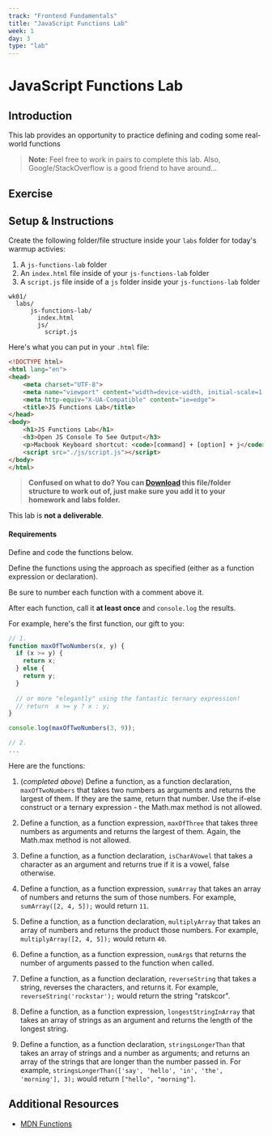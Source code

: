 ```yaml
---
track: "Frontend Fundamentals"
title: "JavaScript Functions Lab"
week: 1
day: 3
type: "lab"
---
```



# JavaScript Functions Lab

## Introduction

This lab provides an opportunity to practice defining and coding some real-world functions

> **Note:** Feel free to work in pairs to complete this lab. Also, Google/StackOverflow is a good friend to have around...

## Exercise

## Setup & Instructions

Create the following folder/file structure inside your `labs` folder for today's warmup activies:

1. A `js-functions-lab` folder
2. An `index.html` file inside of your `js-functions-lab` folder
3. A `script.js` file inside of a `js` folder inside your `js-functions-lab` folder

```
wk01/
  labs/
      js-functions-lab/
        index.html
        js/
          script.js

``` 
Here's what you can put in your `.html` file:

```html
<!DOCTYPE html>
<html lang="en">
<head>
    <meta charset="UTF-8">
    <meta name="viewport" content="width=device-width, initial-scale=1.0">
    <meta http-equiv="X-UA-Compatible" content="ie=edge">
    <title>JS Functions Lab</title>
</head>
<body>
    <h1>JS Functions Lab</h1>
    <h3>Open JS Console To See Output</h3>
    <p>Macbook Keyboard shortcut: <code>[command] + [option] + j</code></p>
    <script src="./js/script.js"></script>
</body>
</html>
```
> **Confused on what to do? You can <a href="./js-functions-lab.zip" download>Download</a> this file/folder structure to work out of, just make sure you add it to your homework and labs folder.**

This lab is **not a deliverable**.

#### Requirements

Define and code the functions below.

Define the functions using the approach as specified (either as a function expression or declaration).

Be sure to number each function with a comment above it.

After each function, call it **at least once** and `console.log` the results.

For example, here's the first function, our gift to you:

```js
// 1.
function maxOfTwoNumbers(x, y) {
  if (x >= y) {
    return x;
  } else {
    return y;
  }
  
  // or more "elegantly" using the fantastic ternary expression!
  // return  x >= y ? x : y;
}

console.log(maxOfTwoNumbers(3, 9));

// 2.
...
```

Here are the functions:

1. (_completed above_) Define a function, as a function declaration, `maxOfTwoNumbers` that takes two numbers as arguments and returns the largest of them. If they are the same, return that number. Use the if-else construct or a ternary expression -  the Math.max method is not allowed.

2. Define a function, as a function expression, `maxOfThree` that takes three numbers as arguments and returns the largest of them. Again, the Math.max method is not allowed.

3. Define a function, as a function declaration, `isCharAVowel` that takes a character as an argument and returns true if it is a vowel, false otherwise.

4. Define a function, as a function expression, `sumArray` that takes an array of numbers and returns the sum of those numbers. For example, `sumArray([2, 4, 5]);` would return `11`.

5. Define a function, as a function declaration, `multiplyArray` that takes an array of numbers and returns the product those numbers. For example, `multiplyArray([2, 4, 5]);` would return `40`.

6. Define a function, as a function expression, `numArgs` that returns the number of arguments passed to the function when called.

7. Define a function, as a function declaration, `reverseString` that takes a string, reverses the characters, and returns it. For example, `reverseString('rockstar');` would return the string "ratskcor".

8. Define a function, as a function expression, `longestStringInArray` that takes an array of strings as an argument and returns the length of the longest string.

9. Define a function, as a function declaration, `stringsLongerThan` that takes an array of strings and a number as arguments; and returns an array of the strings that are longer than the number passed in. For example, `stringsLongerThan(['say', 'hello', 'in', 'the', 'morning'], 3);` would return `["hello", "morning"]`.


## Additional Resources

- [MDN Functions](https://developer.mozilla.org/en-US/docs/Web/JavaScript/Guide/Functions)